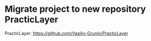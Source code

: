 # Migrate project to new repository PracticLayer



PracticLayer: https://github.com/Vasiliy-Grunin/PracticLayer
